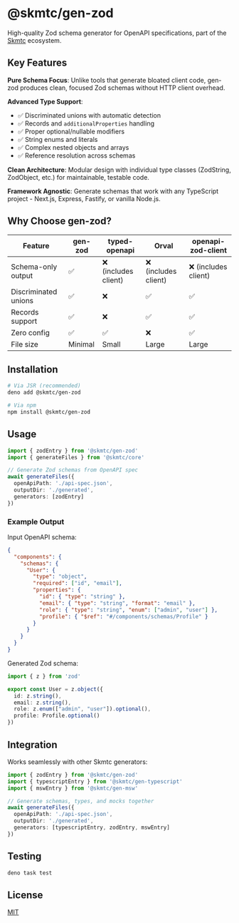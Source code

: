 # @skmtc/gen-zod

High-quality Zod schema generator for OpenAPI specifications, part of the [Skmtc](https://skm.tc) ecosystem.

## Key Features

**Pure Schema Focus**: Unlike tools that generate bloated client code, gen-zod produces clean, focused Zod schemas without HTTP client overhead.

**Advanced Type Support**:
- ✅ Discriminated unions with automatic detection
- ✅ Records and `additionalProperties` handling
- ✅ Proper optional/nullable modifiers
- ✅ String enums and literals
- ✅ Complex nested objects and arrays
- ✅ Reference resolution across schemas

**Clean Architecture**: Modular design with individual type classes (ZodString, ZodObject, etc.) for maintainable, testable code.

**Framework Agnostic**: Generate schemas that work with any TypeScript project - Next.js, Express, Fastify, or vanilla Node.js.

## Why Choose gen-zod?

| Feature | gen-zod | typed-openapi | Orval | openapi-zod-client |
|---------|---------|---------------|-------|--------------------|
| Schema-only output | ✅ | ❌ (includes client) | ❌ (includes client) | ❌ (includes client) |
| Discriminated unions | ✅ | ❌ | ✅ | ✅ |
| Records support | ✅ | ❌ | ✅ | ✅ |
| Zero config | ✅ | ✅ | ❌ | ✅ |
| File size | Minimal | Small | Large | Large |

## Installation

```bash
# Via JSR (recommended)
deno add @skmtc/gen-zod

# Via npm
npm install @skmtc/gen-zod
```

## Usage

```typescript
import { zodEntry } from '@skmtc/gen-zod'
import { generateFiles } from '@skmtc/core'

// Generate Zod schemas from OpenAPI spec
await generateFiles({
  openApiPath: './api-spec.json',
  outputDir: './generated',
  generators: [zodEntry]
})
```

### Example Output

Input OpenAPI schema:
```json
{
  "components": {
    "schemas": {
      "User": {
        "type": "object",
        "required": ["id", "email"],
        "properties": {
          "id": { "type": "string" },
          "email": { "type": "string", "format": "email" },
          "role": { "type": "string", "enum": ["admin", "user"] },
          "profile": { "$ref": "#/components/schemas/Profile" }
        }
      }
    }
  }
}
```

Generated Zod schema:
```typescript
import { z } from 'zod'

export const User = z.object({
  id: z.string(),
  email: z.string(),
  role: z.enum(["admin", "user"]).optional(),
  profile: Profile.optional()
})
```

## Integration

Works seamlessly with other Skmtc generators:

```typescript
import { zodEntry } from '@skmtc/gen-zod'
import { typescriptEntry } from '@skmtc/gen-typescript'
import { mswEntry } from '@skmtc/gen-msw'

// Generate schemas, types, and mocks together
await generateFiles({
  openApiPath: './api-spec.json',
  outputDir: './generated',
  generators: [typescriptEntry, zodEntry, mswEntry]
})
```

## Testing

```bash
deno task test
```

## License

[MIT](LICENSE)